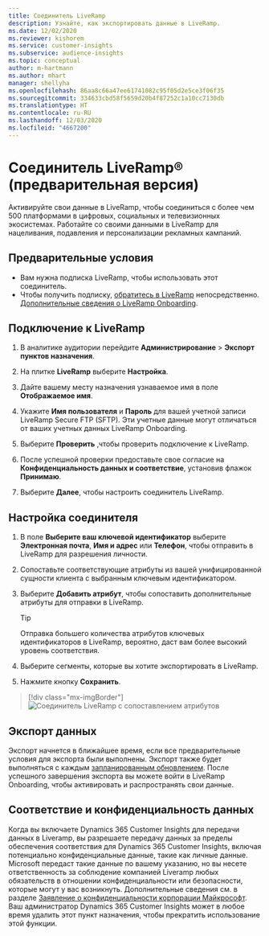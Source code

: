 ```yaml
---
title: Соединитель LiveRamp
description: Узнайте, как экспортировать данные в LiveRamp.
ms.date: 12/02/2020
ms.reviewer: kishorem
ms.service: customer-insights
ms.subservice: audience-insights
ms.topic: conceptual
author: m-hartmann
ms.author: mhart
manager: shellyha
ms.openlocfilehash: 86aa8c66a47ee61741082c95f05d2e5ce3f06f35
ms.sourcegitcommit: 334633cbd58f5659d20b4f87252c1a10cc7130db
ms.translationtype: HT
ms.contentlocale: ru-RU
ms.lasthandoff: 12/03/2020
ms.locfileid: "4667200"
---
```

# <a name="liverampreg-connector-preview"></a>Соединитель LiveRamp&reg; (предварительная версия)

Активируйте свои данные в LiveRamp, чтобы соединиться с более чем 500 платформами в цифровых, социальных и телевизионных экосистемах. Работайте со своими данными в LiveRamp для нацеливания, подавления и персонализации рекламных кампаний.

## <a name="prerequisites"></a>Предварительные условия

- Вам нужна подписка LiveRamp, чтобы использовать этот соединитель.
- Чтобы получить подписку, [обратитесь в LiveRamp](https://liveramp.com/contact/) непосредственно. [Дополнительные сведения о LiveRamp Onboarding](https://liveramp.com/our-platform/data-onboarding/).

## <a name="connect-to-liveramp"></a>Подключение к LiveRamp

1. В аналитике аудитории перейдите **Администрирование** > **Экспорт пунктов назначения**.

1. На плитке **LiveRamp** выберите **Настройка**.

1. Дайте вашему месту назначения узнаваемое имя в поле **Отображаемое имя**.

1. Укажите **Имя пользователя** и **Пароль** для вашей учетной записи LiveRamp Secure FTP (SFTP).
Эти учетные данные могут отличаться от ваших учетных данных LiveRamp Onboarding.

1. Выберите **Проверить** ,чтобы проверить подключение к LiveRamp.

1. После успешной проверки предоставьте свое согласие на **Конфиденциальность данных и соответствие**, установив флажок **Принимаю**.

1. Выберите **Далее**, чтобы настроить соединитель LiveRamp.

## <a name="configure-the-connector"></a>Настройка соединителя

1. В поле **Выберите ваш ключевой идентификатор** выберите **Электронная почта**, **Имя и адрес** или **Телефон**, чтобы отправить в LiveRamp для разрешения личности.

1. Сопоставьте соответствующие атрибуты из вашей унифицированной сущности клиента с выбранным ключевым идентификатором.

1. Выберите **Добавить атрибут**, чтобы сопоставить дополнительные атрибуты для отправки в LiveRamp.

   > [!TIP]
   > Отправка большего количества атрибутов ключевых идентификаторов в LiveRamp, вероятно, даст вам более высокий уровень соответствия.

1. Выберите сегменты, которые вы хотите экспортировать в LiveRamp.

1. Нажмите кнопку **Сохранить**.

> [!div class="mx-imgBorder"]
> ![Соединитель LiveRamp с сопоставлением атрибутов](media/export-liveramp-segments.png "Соединитель LiveRamp с сопоставлением атрибутов")

## <a name="export-the-data"></a>Экспорт данных

Экспорт начнется в ближайшее время, если все предварительные условия для экспорта были выполнены. Экспорт также будет выполняться с каждым [запланированным обновлением](system.md#schedule-tab).
После успешного завершения экспорта вы можете войти в LiveRamp Onboarding, чтобы активировать и распространять свои данные.

## <a name="data-privacy-and-compliance"></a>Соответствие и конфиденциальность данных

Когда вы включаете Dynamics 365 Customer Insights для передачи данных в Liveramp, вы разрешаете передачу данных за пределы обеспечения соответствия для Dynamics 365 Customer Insights, включая потенциально конфиденциальные данные, такие как личные данные. Microsoft передаст такие данные по вашему указанию, но вы несете ответственность за соблюдение компанией Liveramp любых обязательств в отношении конфиденциальности или безопасности, которые могут у вас возникнуть. Дополнительные сведения см. в разделе [Заявление о конфиденциальности корпорации Майкрософт](https://go.microsoft.com/fwlink/?linkid=396732).
Ваш администратор Dynamics 365 Customer Insights может в любое время удалить этот пункт назначения, чтобы прекратить использование этой функции.